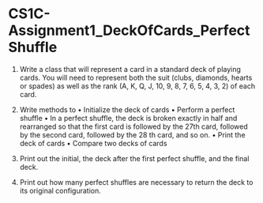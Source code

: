 # CS1C-Assignment1_DeckOfCards_PerfectShuffle

1. Write a class that will represent a card in a standard deck
of playing cards. You will need to represent both the suit
(clubs, diamonds, hearts or spades) as well as the rank (A, K,
Q, J, 10, 9, 8, 7, 6, 5, 4, 3, 2) of each card.


2. Write methods to
• Initialize the deck of cards
• Perform a perfect shuffle
• In a perfect shuffle, the deck is broken exactly in half and
rearranged so that the first card is followed by the 27th
card, followed by the second card, followed by the 28 th
card, and so on.
• Print the deck of cards
• Compare two decks of cards


3. Print out the initial, the deck after the first perfect
shuffle, and the final deck.


4. Print out how many perfect shuffles are necessary to
return the deck to its original configuration.

